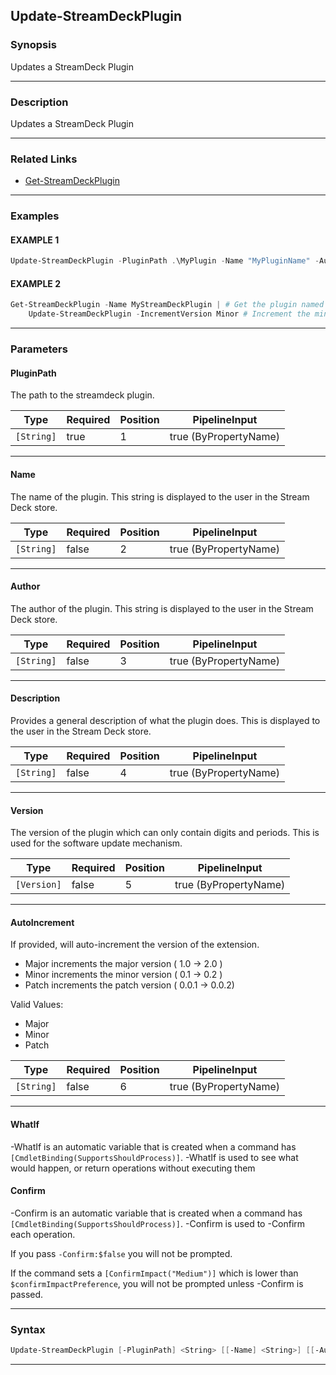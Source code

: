 Update-StreamDeckPlugin
-----------------------
### Synopsis
Updates a StreamDeck Plugin

---
### Description

Updates a StreamDeck Plugin

---
### Related Links
* [Get-StreamDeckPlugin](Get-StreamDeckPlugin.md)



---
### Examples
#### EXAMPLE 1
```PowerShell
Update-StreamDeckPlugin -PluginPath .\MyPlugin -Name "MyPluginName" -Author "MyPluginAuthor" -Description "MyPluginDescription"
```

#### EXAMPLE 2
```PowerShell
Get-StreamDeckPlugin -Name MyStreamDeckPlugin | # Get the plugin named MyStreamDeckPlugin 
    Update-StreamDeckPlugin -IncrementVersion Minor # Increment the minor version of the plugin.
```

---
### Parameters
#### **PluginPath**

The path to the streamdeck plugin.






|Type      |Required|Position|PipelineInput        |
|----------|--------|--------|---------------------|
|`[String]`|true    |1       |true (ByPropertyName)|



---
#### **Name**

The name of the plugin. This string is displayed to the user in the Stream Deck store.






|Type      |Required|Position|PipelineInput        |
|----------|--------|--------|---------------------|
|`[String]`|false   |2       |true (ByPropertyName)|



---
#### **Author**

The author of the plugin. This string is displayed to the user in the Stream Deck store.






|Type      |Required|Position|PipelineInput        |
|----------|--------|--------|---------------------|
|`[String]`|false   |3       |true (ByPropertyName)|



---
#### **Description**

Provides a general description of what the plugin does.
This is displayed to the user in the Stream Deck store.






|Type      |Required|Position|PipelineInput        |
|----------|--------|--------|---------------------|
|`[String]`|false   |4       |true (ByPropertyName)|



---
#### **Version**

The version of the plugin which can only contain digits and periods. This is used for the software update mechanism.






|Type       |Required|Position|PipelineInput        |
|-----------|--------|--------|---------------------|
|`[Version]`|false   |5       |true (ByPropertyName)|



---
#### **AutoIncrement**

If provided, will auto-increment the version of the extension.
* Major increments the major version ( 1.0   -> 2.0  )
* Minor increments the minor version ( 0.1   -> 0.2  )
* Patch increments the patch version ( 0.0.1 -> 0.0.2)



Valid Values:

* Major
* Minor
* Patch






|Type      |Required|Position|PipelineInput        |
|----------|--------|--------|---------------------|
|`[String]`|false   |6       |true (ByPropertyName)|



---
#### **WhatIf**
-WhatIf is an automatic variable that is created when a command has ```[CmdletBinding(SupportsShouldProcess)]```.
-WhatIf is used to see what would happen, or return operations without executing them
#### **Confirm**
-Confirm is an automatic variable that is created when a command has ```[CmdletBinding(SupportsShouldProcess)]```.
-Confirm is used to -Confirm each operation.
    
If you pass ```-Confirm:$false``` you will not be prompted.
    
    
If the command sets a ```[ConfirmImpact("Medium")]``` which is lower than ```$confirmImpactPreference```, you will not be prompted unless -Confirm is passed.

---
### Syntax
```PowerShell
Update-StreamDeckPlugin [-PluginPath] <String> [[-Name] <String>] [[-Author] <String>] [[-Description] <String>] [[-Version] <Version>] [[-AutoIncrement] <String>] [-WhatIf] [-Confirm] [<CommonParameters>]
```
---
